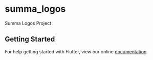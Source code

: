 # summa_logos

Summa Logos Project

## Getting Started

For help getting started with Flutter, view our online
[documentation](https://flutter.io/).
